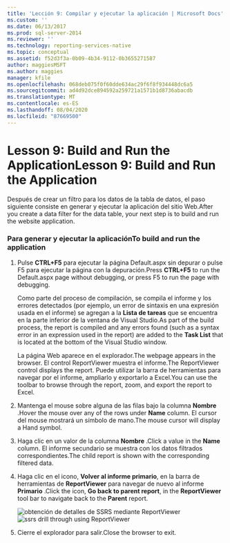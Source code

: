 ```yaml
---
title: 'Lección 9: Compilar y ejecutar la aplicación | Microsoft Docs'
ms.custom: ''
ms.date: 06/13/2017
ms.prod: sql-server-2014
ms.reviewer: ''
ms.technology: reporting-services-native
ms.topic: conceptual
ms.assetid: f52d3f3a-0b09-4b34-9112-0b3655271587
author: maggiesMSFT
ms.author: maggies
manager: kfile
ms.openlocfilehash: 068deb075f0f60dde634ac29f6f8f934448dc6a5
ms.sourcegitcommit: ad4d92dce894592a259721a1571b1d8736abacdb
ms.translationtype: MT
ms.contentlocale: es-ES
ms.lasthandoff: 08/04/2020
ms.locfileid: "87669500"
---
```

# <a name="lesson-9-build-and-run-the-application"></a><span data-ttu-id="dc2d5-102">Lesson 9: Build and Run the Application</span><span class="sxs-lookup"><span data-stu-id="dc2d5-102">Lesson 9: Build and Run the Application</span></span>
  <span data-ttu-id="dc2d5-103">Después de crear un filtro para los datos de la tabla de datos, el paso siguiente consiste en generar y ejecutar la aplicación del sitio Web.</span><span class="sxs-lookup"><span data-stu-id="dc2d5-103">After you create a data filter for the data table, your next step is to build and run the website application.</span></span>

### <a name="to-build-and-run-the-application"></a><span data-ttu-id="dc2d5-104">Para generar y ejecutar la aplicación</span><span class="sxs-lookup"><span data-stu-id="dc2d5-104">To build and run the application</span></span>

1.  <span data-ttu-id="dc2d5-105">Pulse **CTRL+F5** para ejecutar la página Default.aspx sin depurar o pulse F5 para ejecutar la página con la depuración.</span><span class="sxs-lookup"><span data-stu-id="dc2d5-105">Press **CTRL+F5** to run the Default.aspx page without debugging, or press F5 to run the page with debugging.</span></span>

     <span data-ttu-id="dc2d5-106">Como parte del proceso de compilación, se compila el informe y los errores detectados (por ejemplo, un error de sintaxis en una expresión usada en el informe) se agregan a la **Lista de tareas** que se encuentra en la parte inferior de la ventana de Visual Studio.</span><span class="sxs-lookup"><span data-stu-id="dc2d5-106">As part of the build process, the report is compiled and any errors found (such as a syntax error in an expression used in the report) are added to the **Task List** that is located at the bottom of the Visual Studio window.</span></span>

     <span data-ttu-id="dc2d5-107">La página Web aparece en el explorador.</span><span class="sxs-lookup"><span data-stu-id="dc2d5-107">The webpage appears in the browser.</span></span> <span data-ttu-id="dc2d5-108">El control ReportViewer muestra el informe.</span><span class="sxs-lookup"><span data-stu-id="dc2d5-108">The ReportViewer control displays the report.</span></span> <span data-ttu-id="dc2d5-109">Puede utilizar la barra de herramientas para navegar por el informe, ampliarlo y exportarlo a Excel.</span><span class="sxs-lookup"><span data-stu-id="dc2d5-109">You can use the toolbar to browse through the report, zoom, and export the report to Excel.</span></span>

2.  <span data-ttu-id="dc2d5-110">Mantenga el mouse sobre alguna de las filas bajo la columna **Nombre** .</span><span class="sxs-lookup"><span data-stu-id="dc2d5-110">Hover the mouse over any of the rows under **Name** column.</span></span> <span data-ttu-id="dc2d5-111">El cursor del mouse mostrará un símbolo de mano.</span><span class="sxs-lookup"><span data-stu-id="dc2d5-111">The mouse cursor will display a Hand symbol.</span></span>

3.  <span data-ttu-id="dc2d5-112">Haga clic en un valor de la columna **Nombre** .</span><span class="sxs-lookup"><span data-stu-id="dc2d5-112">Click a value in the **Name** column.</span></span> <span data-ttu-id="dc2d5-113">El informe secundario se muestra con los datos filtrados correspondientes.</span><span class="sxs-lookup"><span data-stu-id="dc2d5-113">The child report is shown with the corresponding filtered data.</span></span>

4.  <span data-ttu-id="dc2d5-114">Haga clic en el icono, **Volver al informe primario**, en la barra de herramientas de **ReportViewer** para navegar de nuevo al informe **Primario** .</span><span class="sxs-lookup"><span data-stu-id="dc2d5-114">Click the icon, **Go back to parent report**, in the **ReportViewer** tool bar to navigate back to the **Parent** report.</span></span>

     <span data-ttu-id="dc2d5-115">![obtención de detalles de SSRS mediante ReportViewer](../../2014/tutorials/media/ssrs-drillthrough-report.png "obtención de detalles de SSRS mediante ReportViewer")</span><span class="sxs-lookup"><span data-stu-id="dc2d5-115">![ssrs drill through using ReportViewer](../../2014/tutorials/media/ssrs-drillthrough-report.png "ssrs drill through using ReportViewer")</span></span>

5.  <span data-ttu-id="dc2d5-116">Cierre el explorador para salir.</span><span class="sxs-lookup"><span data-stu-id="dc2d5-116">Close the browser to exit.</span></span>



